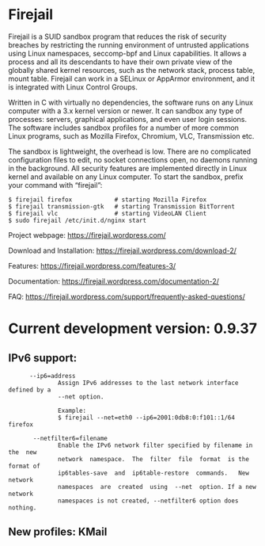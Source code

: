 # Firejail

Firejail is a SUID sandbox program that reduces the risk of security breaches by restricting
the running environment of untrusted applications using Linux namespaces, seccomp-bpf
and Linux capabilities. It allows a process and all its descendants to have their own private
view of the globally shared kernel resources, such as the network stack, process table, mount table.
Firejail can work in a SELinux or AppArmor environment, and it is integrated with Linux Control Groups.

Written in C with virtually no dependencies, the software runs on any Linux computer with a 3.x kernel
version or newer. It can sandbox any type of processes: servers, graphical applications, and even
user login sessions. The software includes sandbox profiles for a number of more common Linux programs,
such as Mozilla Firefox, Chromium, VLC, Transmission etc.

The sandbox is lightweight, the overhead is low. There are no complicated configuration files to edit,
no socket connections open, no daemons running in the background. All security features are
implemented directly in Linux kernel and available on any Linux computer. To start the sandbox,
prefix your command with “firejail”:

`````
$ firejail firefox            # starting Mozilla Firefox
$ firejail transmission-gtk   # starting Transmission BitTorrent 
$ firejail vlc                # starting VideoLAN Client
$ sudo firejail /etc/init.d/nginx start
`````
Project webpage: https://firejail.wordpress.com/

Download and Installation: https://firejail.wordpress.com/download-2/

Features: https://firejail.wordpress.com/features-3/

Documentation: https://firejail.wordpress.com/documentation-2/

FAQ: https://firejail.wordpress.com/support/frequently-asked-questions/

# Current development version: 0.9.37

## IPv6 support:
`````
      --ip6=address
              Assign IPv6 addresses to the last network interface defined by a
              --net option.

              Example:
              $ firejail --net=eth0 --ip6=2001:0db8:0:f101::1/64 firefox

       --netfilter6=filename
              Enable the IPv6 network filter specified by filename in the  new
              network  namespace.  The  filter  file  format  is the format of
              ip6tables-save  and  ip6table-restore  commands.   New   network
              namespaces  are  created  using  --net  option. If a new network
              namespaces is not created, --netfilter6 option does nothing.

`````

## New profiles: KMail



